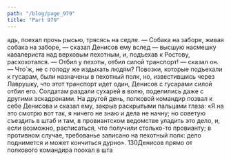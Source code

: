 ```yaml
---
path: "/blog/page_979"
title: "Part 979"
---
```


адь, поехал прочь рысью, трясясь на седле.
— Собака на заборе, живая собака на заборе, — сказал Денисов ему вслед — высшую насмешку кавалериста над верховым пехотным, и, подъехав к Ростову, расхохотался.
— Отбил у пехоты, отбил силой транспорт! — сказал он. — Что́ ж, не с голоду же издыхать людям?
Повозки, которые подъехали к гусарам, были назначены в пехотный полк, но, известившись через Лаврушку, что этот транспорт идет один, Денисов с гусарами силой отбил его. Солдатам раздали сухарей в волю, поделились даже с другими эскадронами.
На другой день, полковой командир позвал к себе Денисова и сказал ему, закрыв раскрытыми пальцами глаза: «Я на это смотрю вот так, я ничего не знаю и дела не начну; но советую съездить в штаб и там, в провиантском ведомстве уладить это дело, и, если возможно, расписаться, что получили столько-то провианту; в противном случае, требованье записано на пехотный полк: дело поднимется и может кончиться дурно».
130Денисов прямо от полкового командира поохал в шта
